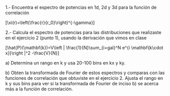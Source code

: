 
1.- Encuentra el espectro de potencias en 1d, 2d y 3d para la función de correlación

[\xi(r)=\left(\frac{r}{r_0}\right)^{-\gamma}]

2.- Calcula el espectro de potencias para las distribuciones que realizaste en el ejercicio 2 (punto 1), usando la derivación que vimos en clase

[\hat{P}(\mathbf{k})=V\left | \frac{1}{N}\sum_{i=gal}^N e^{i \mathbf{k\cdot x}}\right |^2 -\frac{V}{N}]

a) Determina un rango en k y usa 20-100 bins en kx y ky.

b) Obten la transformada de Fourier de estos espectros y comparas con las funciones de correlación que obtuviste en el ejercicio 2. Ajusta el rango en k y sus bins para ver si la transformada de Fourier de inciso b) se acerca más a la función de correlación.